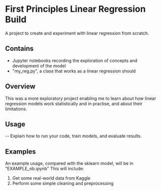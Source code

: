# First Principles Linear Regression Build

A project to create and experiment with linear regression from scratch.

## Contains

- Jupyter notebooks recording the exploration of concepts and development of the model
- "my_reg.py", a class that works as a linear regression should

## Overview

This was a more exploratory project enabling me to learn about how linear regression models work statistically and in practise, and about their limitations.

## Usage

-- Explain how to run your code, train models, and evaluate results.

## Examples

An example usage, compared with the sklearn model, will be in "EXAMPLE_nb.ipynb" This will include:

1. Get some real-world data from Kaggle
2. Perform some simple cleaning and preprocessing
